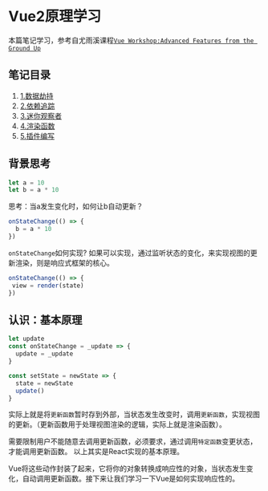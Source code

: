 
# Vue2原理学习

本篇笔记学习，参考自尤雨溪课程[`Vue Workshop:Advanced Features from the Ground Up`](https://www.bilibili.com/video/BV1d4411v7UX?spm_id_from=333.788.videopod.episodes&vd_source=6eb095cb0562513bfc69ebc6ae07e057&p=2)

## 笔记目录
1. [1.数据劫持](./1.数据劫持.md)
2. [2.依赖追踪](./2.依赖追踪.md)
3. [3.迷你观察者](./3.迷你观察者.md)
4. [4.渲染函数](./4.渲染函数.md)
5. [5.插件编写](./5.插件编写.md)



## 背景思考

```js
let a = 10
let b = a * 10
```
思考：当a发生变化时，如何让b自动更新？

```js
onStateChange(() => {
  b = a * 10
})
```
`onStateChange`如何实现?
如果可以实现，通过监听状态的变化，来实现视图的更新渲染，则是响应式框架的核心。

```js
onStateChange(() => {
 view = render(state) 
})
```

## 认识：基本原理
```js
let update
const onStateChange = _update => {
  update = _update
}

const setState = newState => {
  state = newState
  update()
}
```
实际上就是将`更新函数`暂时存到外部，当状态发生改变时，调用`更新函数`，实现视图的更新。（更新函数用于处理视图渲染的逻辑，实际上就是渲染函数）。

需要限制用户不能随意去调用更新函数，必须要求，通过调用`特定函数`变更状态，才能调用更新函数。
以上其实是React实现的基本原理。

Vue将这些动作封装了起来，它将你的对象转换成响应性的对象，当状态发生变化，自动调用更新函数。接下来让我们学习一下Vue是如何实现响应性的。
